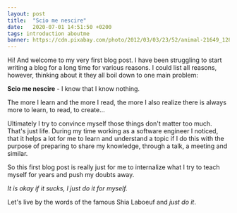 ```yaml
---
layout: post
title:  "Scio me nescire"
date:   2020-07-01 14:51:50 +0200
tags: introduction aboutme
banner: https://cdn.pixabay.com/photo/2012/03/03/23/52/animal-21649_1280.jpg
---
```


Hi! And welcome to my very first blog post.
I have been struggling to start writing a blog for a long time for various reasons. I could list all reasons, however, thinking about it they all boil down to one main problem:

**Scio me nescire** - I know that I know nothing.

The more I learn and the more I read, the more I also realize there is always more to learn, to read, to create...

Ultimately I try to convince myself those things don't matter too much.  That's just life.
During my time working as a software engineer I noticed, that it helps a lot for me to learn and understand a topic if I do this with the purpose of preparing to share my knowledge, through a talk, a meeting and similar.

So this first blog post is really just for me to internalize what I try to teach myself for years and push my doubts away.

*It is okay if it sucks, I just do it for myself.*

Let's live by the words of the famous Shia Laboeuf and *just do it*.
